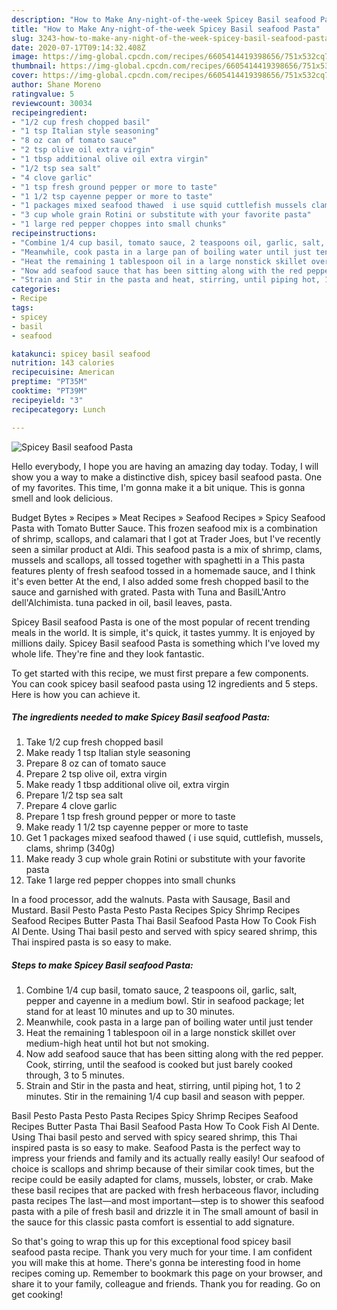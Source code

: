 ```yaml
---
description: "How to Make Any-night-of-the-week Spicey Basil seafood Pasta"
title: "How to Make Any-night-of-the-week Spicey Basil seafood Pasta"
slug: 3243-how-to-make-any-night-of-the-week-spicey-basil-seafood-pasta
date: 2020-07-17T09:14:32.408Z
image: https://img-global.cpcdn.com/recipes/6605414419398656/751x532cq70/spicey-basil-seafood-pasta-recipe-main-photo.jpg
thumbnail: https://img-global.cpcdn.com/recipes/6605414419398656/751x532cq70/spicey-basil-seafood-pasta-recipe-main-photo.jpg
cover: https://img-global.cpcdn.com/recipes/6605414419398656/751x532cq70/spicey-basil-seafood-pasta-recipe-main-photo.jpg
author: Shane Moreno
ratingvalue: 5
reviewcount: 30034
recipeingredient:
- "1/2 cup fresh chopped basil"
- "1 tsp Italian style seasoning"
- "8 oz can of tomato sauce"
- "2 tsp olive oil extra virgin"
- "1 tbsp additional olive oil extra virgin"
- "1/2 tsp sea salt"
- "4 clove garlic"
- "1 tsp fresh ground pepper or more to taste"
- "1 1/2 tsp cayenne pepper or more to taste"
- "1 packages mixed seafood thawed  i use squid cuttlefish mussels clams shrimp 340g"
- "3 cup whole grain Rotini or substitute with your favorite pasta"
- "1 large red pepper choppes into small chunks"
recipeinstructions:
- "Combine 1/4 cup basil, tomato sauce, 2 teaspoons oil, garlic, salt, pepper and cayenne in a medium bowl. Stir in seafood package; let stand for at least 10 minutes and up to 30 minutes."
- "Meanwhile, cook pasta in a large pan of boiling water until just tender"
- "Heat the remaining 1 tablespoon oil in a large nonstick skillet over medium-high heat until hot but not smoking."
- "Now add seafood sauce that has been sitting along with the red pepper. Cook, stirring, until the seafood is cooked but just barely cooked through, 3 to 5 minutes."
- "Strain and Stir in the pasta and heat, stirring, until piping hot, 1 to 2 minutes. Stir in the remaining 1/4 cup basil and season with pepper."
categories:
- Recipe
tags:
- spicey
- basil
- seafood

katakunci: spicey basil seafood 
nutrition: 143 calories
recipecuisine: American
preptime: "PT35M"
cooktime: "PT39M"
recipeyield: "3"
recipecategory: Lunch

---
```



![Spicey Basil seafood Pasta](https://img-global.cpcdn.com/recipes/6605414419398656/751x532cq70/spicey-basil-seafood-pasta-recipe-main-photo.jpg)

Hello everybody, I hope you are having an amazing day today. Today, I will show you a way to make a distinctive dish, spicey basil seafood pasta. One of my favorites. This time, I'm gonna make it a bit unique. This is gonna smell and look delicious.

Budget Bytes » Recipes » Meat Recipes » Seafood Recipes » Spicy Seafood Pasta with Tomato Butter Sauce. This frozen seafood mix is a combination of shrimp, scallops, and calamari that I got at Trader Joes, but I&#39;ve recently seen a similar product at Aldi. This seafood pasta is a mix of shrimp, clams, mussels and scallops, all tossed together with spaghetti in a This pasta features plenty of fresh seafood tossed in a homemade sauce, and I think it&#39;s even better At the end, I also added some fresh chopped basil to the sauce and garnished with grated. Pasta with Tuna and BasilL&#39;Antro dell&#39;Alchimista. tuna packed in oil, basil leaves, pasta.

Spicey Basil seafood Pasta is one of the most popular of recent trending meals in the world. It is simple, it's quick, it tastes yummy. It is enjoyed by millions daily. Spicey Basil seafood Pasta is something which I've loved my whole life. They're fine and they look fantastic.


To get started with this recipe, we must first prepare a few components. You can cook spicey basil seafood pasta using 12 ingredients and 5 steps. Here is how you can achieve it.

<!--inarticleads1-->

##### The ingredients needed to make Spicey Basil seafood Pasta:

1. Take 1/2 cup fresh chopped basil
1. Make ready 1 tsp Italian style seasoning
1. Prepare 8 oz can of tomato sauce
1. Prepare 2 tsp olive oil, extra virgin
1. Make ready 1 tbsp additional olive oil, extra virgin
1. Prepare 1/2 tsp sea salt
1. Prepare 4 clove garlic
1. Prepare 1 tsp fresh ground pepper or more to taste
1. Make ready 1 1/2 tsp cayenne pepper or more to taste
1. Get 1 packages mixed seafood thawed ( i use squid, cuttlefish, mussels, clams, shrimp (340g)
1. Make ready 3 cup whole grain Rotini or substitute with your favorite pasta
1. Take 1 large red pepper choppes into small chunks


In a food processor, add the walnuts. Pasta with Sausage, Basil and Mustard. Basil Pesto Pasta Pesto Pasta Recipes Spicy Shrimp Recipes Seafood Recipes Butter Pasta Thai Basil Seafood Pasta How To Cook Fish Al Dente. Using Thai basil pesto and served with spicy seared shrimp, this Thai inspired pasta is so easy to make. 

<!--inarticleads2-->

##### Steps to make Spicey Basil seafood Pasta:

1. Combine 1/4 cup basil, tomato sauce, 2 teaspoons oil, garlic, salt, pepper and cayenne in a medium bowl. Stir in seafood package; let stand for at least 10 minutes and up to 30 minutes.
1. Meanwhile, cook pasta in a large pan of boiling water until just tender
1. Heat the remaining 1 tablespoon oil in a large nonstick skillet over medium-high heat until hot but not smoking.
1. Now add seafood sauce that has been sitting along with the red pepper. Cook, stirring, until the seafood is cooked but just barely cooked through, 3 to 5 minutes.
1. Strain and Stir in the pasta and heat, stirring, until piping hot, 1 to 2 minutes. Stir in the remaining 1/4 cup basil and season with pepper.


Basil Pesto Pasta Pesto Pasta Recipes Spicy Shrimp Recipes Seafood Recipes Butter Pasta Thai Basil Seafood Pasta How To Cook Fish Al Dente. Using Thai basil pesto and served with spicy seared shrimp, this Thai inspired pasta is so easy to make. Seafood Pasta is the perfect way to impress your friends and family and its actually really easily! Our seafood of choice is scallops and shrimp because of their similar cook times, but the recipe could be easily adapted for clams, mussels, lobster, or crab. Make these basil recipes that are packed with fresh herbaceous flavor, including pasta recipes The last—and most important—step is to shower this seafood pasta with a pile of fresh basil and drizzle it in The small amount of basil in the sauce for this classic pasta comfort is essential to add signature. 

So that's going to wrap this up for this exceptional food spicey basil seafood pasta recipe. Thank you very much for your time. I am confident you will make this at home. There's gonna be interesting food in home recipes coming up. Remember to bookmark this page on your browser, and share it to your family, colleague and friends. Thank you for reading. Go on get cooking!

